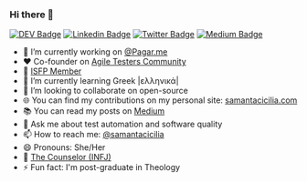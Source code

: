 ### Hi there 👋
[![DEV Badge](https://img.shields.io/badge/-DEV.to-000?style=flat-square&logo=dev.to&logoColor=white&link=https://dev.to/samycici/)](https://dev.to/samycici/)
[![Linkedin Badge](https://img.shields.io/badge/-LinkedIn-blue?style=flat-square&logo=Linkedin&logoColor=white&link=https://www.linkedin.com/in/samantacici/)](https://www.linkedin.com/in/samantacici/)
[![Twitter Badge](https://img.shields.io/badge/-Twitter-1ca0f1?style=flat-square&labelColor=1ca0f1&logo=twitter&logoColor=white&link=https://twitter.com/samantacicilia)](https://twitter.com/samantacicilia)
[![Medium Badge](https://img.shields.io/badge/-@samantacicilia-03a57a?style=flat-square&labelColor=000000&logo=Medium&link=https://medium.com/@samantacicilia)](https://medium.com/@samantacicilia)

- 🔭 I’m currently working on [@Pagar.me](https://github.com/pagarme)
- :heart: Co-founder on [Agile Testers Community](http://agiletesters.com.br/)
- 🦄 [ISFP Member](https://www.theisfp.com/members-2/samycicigmail-com/profile/)
- 🌱 I’m currently learning Greek |ελληνικά|
- 👯 I’m looking to collaborate on open-source
- 🌐 You can find my contributions on my personal site: [samantacicilia.com](http://samantacicilia.com/)
- 📚 You can read my posts on [Medium](https://medium.com/@samantacicilia)
- 💬 Ask me about test automation and software quality
- 📫 How to reach me: [@samantacicilia](https://twitter.com/samantacicilia)
- 😄 Pronouns: She/Her
- 🎈 [The Counselor (INFJ)](https://www.truity.com/personality-type/INFJ)
- ⚡ Fun fact: I'm post-graduate in Theology

